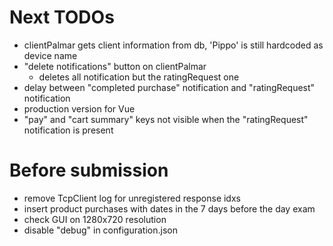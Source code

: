 # Next TODOs
* clientPalmar gets client information from db, 'Pippo' is still hardcoded as device name
* "delete notifications" button on clientPalmar
  * deletes all notification but the ratingRequest one
* delay between "completed purchase" notification and "ratingRequest" notification
* production version for Vue
* "pay" and "cart summary" keys not visible when the "ratingRequest" notification is present

# Before submission
* remove TcpClient log for unregistered response idxs
* insert product purchases with dates in the 7 days before the day exam
* check GUI on 1280x720 resolution
* disable "debug" in configuration.json
